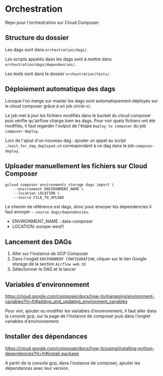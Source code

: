 # Orchestration
Repo pour l'orchestration sur Cloud Composer.

## Structure du dossier

Les dags sont dans `orchestration/dags/`.

Les scripts appelés dasn les dags sont à mettre dans `orchestration/dags/dependencies/`.

Les tests sont dans le dossier `orchestration/tests/`.

## Déploiement automatique des dags

Lorsque l'on merge sur master les dags sont automatiquement déployés sur le cloud composer grâce à un job circle-ci.

Le job met à jour les fichiers modifiés dans le bucket du cloud composer puis vérifie qu'airflow charge bien les dags. Pour voir quels fichiers ont été modifiés, il faut regarder l'output de l'étape `Deploy to composer` du job `composer-deploy`.

Lors de l'ajout d'un nouveau dag : ajouter un appel au script `./wait_for_dag_deployed.sh` correspondant à ce dag dans le job `composer-deploy`.

## Uploader manuellement les fichiers sur Cloud Composer

```
gcloud composer environments storage dags import \
    --environment ENVIRONMENT_NAME \
    --location LOCATION \
    --source FILE_TO_UPLOAD
```

Le chemin de référence est dags, donc pour envoyer les dependencies il faut envoyer `--source dags/dependencies`.


- ENVIRONMENT_NAME : data-composer
- LOCATION: europe-west1

## Lancement des DAGs

1. Aller sur l'instance de GCP Composer
2. Dans l'onglet `ENVIRONMENT CONFIGURATION`, cliquer sur le lien Google storage de la section `Airflow web UI`
3. Sélectionner le DAG et le lancer

## Variables d'environnement
https://cloud.google.com/composer/docs/how-to/managing/environment-variables?hl=fr#adding_and_updating_environment_variables

Pour voir, ajouter ou modifier les variables d'environement, il faut aller dans la console gcp, sur la page de l'instance de composer puis dans l'onglet variables d'environnement.

## Installer des dépendances
https://cloud.google.com/composer/docs/how-to/using/installing-python-dependencies?hl=fr#install-package

A partir de la console gcp, dans l'instance de composer, ajouter les dépendances avec leur version.
